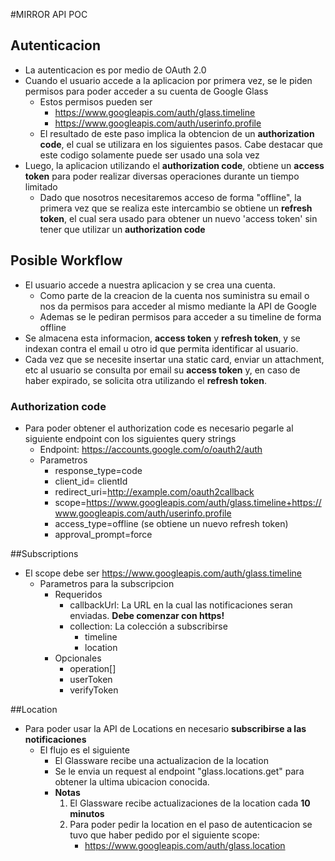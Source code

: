 #MIRROR API POC


## Autenticacion
  - La autenticacion es por medio de OAuth 2.0
  - Cuando el usuario accede a la aplicacion por primera vez, se le piden permisos para poder acceder a su cuenta de Google Glass 
    - Estos permisos pueden ser 
      - https://www.googleapis.com/auth/glass.timeline
      - https://www.googleapis.com/auth/userinfo.profile
    - El resultado de este paso implica la obtencion de un **authorization code**, el cual se utilizara en los siguientes pasos. Cabe destacar que este codigo solamente puede ser usado una sola vez
  - Luego, la aplicacion utilizando el **authorization code**, obtiene un **access token** para poder realizar diversas operaciones durante un tiempo limitado
    - Dado que nosotros necesitaremos acceso de forma "offline", la primera vez que se realiza este intercambio se obtiene un **refresh token**, el cual sera usado para obtener un nuevo 'access token' sin tener que utilizar un **authorization code**

## Posible Workflow
  - El usuario accede a nuestra aplicacion y se crea una cuenta.
    - Como parte de la creacion de la cuenta nos suministra su email o nos da permisos para acceder al mismo mediante la API de Google
    - Ademas se le pediran permisos para acceder a su timeline de forma offline
  - Se almacena esta informacion, **access token** y **refresh token**, y se indexan contra el email u otro id que permita identificar al usuario.
  - Cada vez que se necesite insertar una static card, enviar un attachment, etc al usuario se consulta por email su **access token** y, en caso de haber expirado, se solicita otra utilizando el **refresh token**.

### Authorization code
  - Para poder obtener el authorization code es necesario pegarle al siguiente endpoint con los siguientes query strings 
    - Endpoint: https://accounts.google.com/o/oauth2/auth
    - Parametros
      - response_type=code
      - client_id= clientId
      - redirect_uri=http://example.com/oauth2callback
      - scope=https://www.googleapis.com/auth/glass.timeline+https://www.googleapis.com/auth/userinfo.profile
      - access_type=offline (se obtiene un nuevo refresh token)
      - approval_prompt=force

##Subscriptions
- El scope debe ser https://www.googleapis.com/auth/glass.timeline
  - Parametros para la subscripcion
    - Requeridos
      - callbackUrl: La URL en la cual las notificaciones seran enviadas. **Debe comenzar con https!**
      - collection: La colección a subscribirse 
        - timeline	
        - location
    - Opcionales
      - operation[]
      - userToken
      - verifyToken

##Location
 - Para poder usar la API de Locations en necesario **subscribirse a las notificaciones**
   - El flujo es el siguiente	
     - El Glassware recibe una actualizacion de la location
     - Se le envia un request al endpoint "glass.locations.get" para obtener la ultima ubicacion conocida.
     - **Notas** 
       1. El Glassware recibe actualizaciones de la location cada **10 minutos**
       2. Para poder pedir la location en el paso de autenticacion se tuvo que haber pedido por el siguiente scope: 
          - https://www.googleapis.com/auth/glass.location
